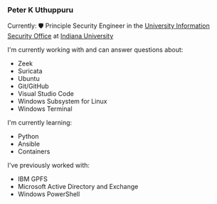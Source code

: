 ### Peter K Uthuppuru

Currently: :shield: Principle Security Engineer in the [University Information Security Office] at [Indiana University]

I'm currently working with and can answer questions about:

* Zeek
* Suricata
* Ubuntu
* Git/GitHub
* Visual Studio Code
* Windows Subsystem for Linux
* Windows Terminal

I'm currently learning:

* Python
* Ansible
* Containers

I've previously worked with:

* IBM GPFS
* Microsoft Active Directory and Exchange
* Windows PowerShell

[University Information Security Office]: https://informationsecurity.iu.edu/ "Indiana University University Information Security Office"
[Indiana University]: https://www.iu.edu "Indiana University"
